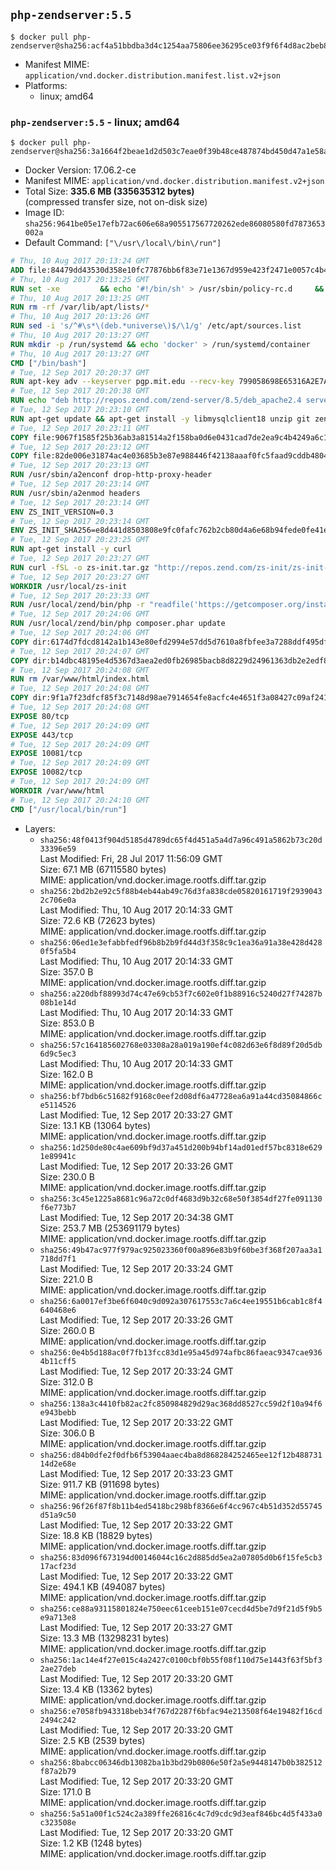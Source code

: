 ## `php-zendserver:5.5`

```console
$ docker pull php-zendserver@sha256:acf4a51bbdba3d4c1254aa75806ee36295ce03f9f6f4d8ac2beb87ca8abea38b
```

-	Manifest MIME: `application/vnd.docker.distribution.manifest.list.v2+json`
-	Platforms:
	-	linux; amd64

### `php-zendserver:5.5` - linux; amd64

```console
$ docker pull php-zendserver@sha256:3a1664f2beae1d2d503c7eae0f39b48ce487874bd450d47a1e58ac20e7e9895b
```

-	Docker Version: 17.06.2-ce
-	Manifest MIME: `application/vnd.docker.distribution.manifest.v2+json`
-	Total Size: **335.6 MB (335635312 bytes)**  
	(compressed transfer size, not on-disk size)
-	Image ID: `sha256:9641be05e17efb72ac606e68a905517567720262ede86080580fd7873653002a`
-	Default Command: `["\/usr\/local\/bin\/run"]`

```dockerfile
# Thu, 10 Aug 2017 20:13:24 GMT
ADD file:84479dd43530d358e10fc77876bb6f83e71e1367d959e423f2471e0057c4b424 in / 
# Thu, 10 Aug 2017 20:13:25 GMT
RUN set -xe 		&& echo '#!/bin/sh' > /usr/sbin/policy-rc.d 	&& echo 'exit 101' >> /usr/sbin/policy-rc.d 	&& chmod +x /usr/sbin/policy-rc.d 		&& dpkg-divert --local --rename --add /sbin/initctl 	&& cp -a /usr/sbin/policy-rc.d /sbin/initctl 	&& sed -i 's/^exit.*/exit 0/' /sbin/initctl 		&& echo 'force-unsafe-io' > /etc/dpkg/dpkg.cfg.d/docker-apt-speedup 		&& echo 'DPkg::Post-Invoke { "rm -f /var/cache/apt/archives/*.deb /var/cache/apt/archives/partial/*.deb /var/cache/apt/*.bin || true"; };' > /etc/apt/apt.conf.d/docker-clean 	&& echo 'APT::Update::Post-Invoke { "rm -f /var/cache/apt/archives/*.deb /var/cache/apt/archives/partial/*.deb /var/cache/apt/*.bin || true"; };' >> /etc/apt/apt.conf.d/docker-clean 	&& echo 'Dir::Cache::pkgcache ""; Dir::Cache::srcpkgcache "";' >> /etc/apt/apt.conf.d/docker-clean 		&& echo 'Acquire::Languages "none";' > /etc/apt/apt.conf.d/docker-no-languages 		&& echo 'Acquire::GzipIndexes "true"; Acquire::CompressionTypes::Order:: "gz";' > /etc/apt/apt.conf.d/docker-gzip-indexes 		&& echo 'Apt::AutoRemove::SuggestsImportant "false";' > /etc/apt/apt.conf.d/docker-autoremove-suggests
# Thu, 10 Aug 2017 20:13:25 GMT
RUN rm -rf /var/lib/apt/lists/*
# Thu, 10 Aug 2017 20:13:26 GMT
RUN sed -i 's/^#\s*\(deb.*universe\)$/\1/g' /etc/apt/sources.list
# Thu, 10 Aug 2017 20:13:27 GMT
RUN mkdir -p /run/systemd && echo 'docker' > /run/systemd/container
# Thu, 10 Aug 2017 20:13:27 GMT
CMD ["/bin/bash"]
# Tue, 12 Sep 2017 20:20:37 GMT
RUN apt-key adv --keyserver pgp.mit.edu --recv-key 799058698E65316A2E7A4FF42EAE1437F7D2C623
# Tue, 12 Sep 2017 20:20:38 GMT
RUN echo "deb http://repos.zend.com/zend-server/8.5/deb_apache2.4 server non-free" >> /etc/apt/sources.list.d/zend-server.list
# Tue, 12 Sep 2017 20:23:10 GMT
RUN apt-get update && apt-get install -y libmysqlclient18 unzip git zend-server-php-5.5 && /usr/local/zend/bin/zendctl.sh stop
# Tue, 12 Sep 2017 20:23:11 GMT
COPY file:9067f1585f25b36ab3a81514a2f158ba0d6e0431cad7de2ea9c4b4249a6c134f in /etc/ 
# Tue, 12 Sep 2017 20:23:12 GMT
COPY file:82de006e31874ac4e03685b3e87e988446f42138aaaf0fc5faad9cddb48040ba in /etc/apache2/conf-available 
# Tue, 12 Sep 2017 20:23:13 GMT
RUN /usr/sbin/a2enconf drop-http-proxy-header
# Tue, 12 Sep 2017 20:23:14 GMT
RUN /usr/sbin/a2enmod headers
# Tue, 12 Sep 2017 20:23:14 GMT
ENV ZS_INIT_VERSION=0.3
# Tue, 12 Sep 2017 20:23:14 GMT
ENV ZS_INIT_SHA256=e8d441d8503808e9fc0fafc762b2cb80d4a6e68b94fede0fe41efdeac10800cb
# Tue, 12 Sep 2017 20:23:25 GMT
RUN apt-get install -y curl
# Tue, 12 Sep 2017 20:23:27 GMT
RUN curl -fSL -o zs-init.tar.gz "http://repos.zend.com/zs-init/zs-init-docker-${ZS_INIT_VERSION}.tar.gz"     && echo "${ZS_INIT_SHA256} *zs-init.tar.gz" | sha256sum -c -     && mkdir /usr/local/zs-init     && tar xzf zs-init.tar.gz --strip-components=1 -C /usr/local/zs-init     && rm zs-init.tar.gz
# Tue, 12 Sep 2017 20:23:27 GMT
WORKDIR /usr/local/zs-init
# Tue, 12 Sep 2017 20:23:33 GMT
RUN /usr/local/zend/bin/php -r "readfile('https://getcomposer.org/installer');" | /usr/local/zend/bin/php
# Tue, 12 Sep 2017 20:24:06 GMT
RUN /usr/local/zend/bin/php composer.phar update
# Tue, 12 Sep 2017 20:24:06 GMT
COPY dir:6174d7fdcd8142a1b143e80efd2994e57dd5d7610a8fbfee3a7288ddf495dfdf in /usr/local/bin 
# Tue, 12 Sep 2017 20:24:07 GMT
COPY dir:b14dbc48195e4d5367d3aea2ed0fb26985bacb8d8229d24961363db2e2edf8f0 in /usr/local/zend/var/plugins/ 
# Tue, 12 Sep 2017 20:24:08 GMT
RUN rm /var/www/html/index.html
# Tue, 12 Sep 2017 20:24:08 GMT
COPY dir:9f1a7f23dfcf85f3c7148d98ae7914654fe8acfc4e4651f3a08427c09af24198 in /var/www/html 
# Tue, 12 Sep 2017 20:24:08 GMT
EXPOSE 80/tcp
# Tue, 12 Sep 2017 20:24:09 GMT
EXPOSE 443/tcp
# Tue, 12 Sep 2017 20:24:09 GMT
EXPOSE 10081/tcp
# Tue, 12 Sep 2017 20:24:09 GMT
EXPOSE 10082/tcp
# Tue, 12 Sep 2017 20:24:09 GMT
WORKDIR /var/www/html
# Tue, 12 Sep 2017 20:24:10 GMT
CMD ["/usr/local/bin/run"]
```

-	Layers:
	-	`sha256:48f0413f904d5185d4789dc65f4d451a5a4d7a96c491a5862b73c20d33396e59`  
		Last Modified: Fri, 28 Jul 2017 11:56:09 GMT  
		Size: 67.1 MB (67115580 bytes)  
		MIME: application/vnd.docker.image.rootfs.diff.tar.gzip
	-	`sha256:2bd2b2e92c5f88b4eb44ab49c76d3fa838cde05820161719f29390432c706e0a`  
		Last Modified: Thu, 10 Aug 2017 20:14:33 GMT  
		Size: 72.6 KB (72623 bytes)  
		MIME: application/vnd.docker.image.rootfs.diff.tar.gzip
	-	`sha256:06ed1e3efabbfedf96b8b2b9fd44d3f358c9c1ea36a91a38e428d4280f5fa5b4`  
		Last Modified: Thu, 10 Aug 2017 20:14:33 GMT  
		Size: 357.0 B  
		MIME: application/vnd.docker.image.rootfs.diff.tar.gzip
	-	`sha256:a220dbf88993d74c47e69cb53f7c602e0f1b88916c5240d27f74287b08b1e14d`  
		Last Modified: Thu, 10 Aug 2017 20:14:33 GMT  
		Size: 853.0 B  
		MIME: application/vnd.docker.image.rootfs.diff.tar.gzip
	-	`sha256:57c164185602768e03308a28a019a190ef4c082d63e6f8d89f20d5db6d9c5ec3`  
		Last Modified: Thu, 10 Aug 2017 20:14:33 GMT  
		Size: 162.0 B  
		MIME: application/vnd.docker.image.rootfs.diff.tar.gzip
	-	`sha256:bf7bdb6c51682f9168c0eef2d08df6a47728ea6a91a44cd35084866ce5114526`  
		Last Modified: Tue, 12 Sep 2017 20:33:27 GMT  
		Size: 13.1 KB (13064 bytes)  
		MIME: application/vnd.docker.image.rootfs.diff.tar.gzip
	-	`sha256:1d250de80c4ae609bf9d37a451d200b94bf14ad01edf57bc8318e6291e89941c`  
		Last Modified: Tue, 12 Sep 2017 20:33:26 GMT  
		Size: 230.0 B  
		MIME: application/vnd.docker.image.rootfs.diff.tar.gzip
	-	`sha256:3c45e1225a8681c96a72c0df4683d9b32c68e50f3854df27fe091130f6e773b7`  
		Last Modified: Tue, 12 Sep 2017 20:34:38 GMT  
		Size: 253.7 MB (253691179 bytes)  
		MIME: application/vnd.docker.image.rootfs.diff.tar.gzip
	-	`sha256:49b47ac977f979ac925023360f00a896e83b9f60be3f368f207aa3a1718dd7f1`  
		Last Modified: Tue, 12 Sep 2017 20:33:24 GMT  
		Size: 221.0 B  
		MIME: application/vnd.docker.image.rootfs.diff.tar.gzip
	-	`sha256:6a0017ef3be6f6040c9d092a307617553c7a6c4ee19551b6cab1c8f4640468e6`  
		Last Modified: Tue, 12 Sep 2017 20:33:26 GMT  
		Size: 260.0 B  
		MIME: application/vnd.docker.image.rootfs.diff.tar.gzip
	-	`sha256:0e4b5d188ac0f7fb13fcc83d1e95a45d974afbc86faeac9347cae9364b11cff5`  
		Last Modified: Tue, 12 Sep 2017 20:33:24 GMT  
		Size: 312.0 B  
		MIME: application/vnd.docker.image.rootfs.diff.tar.gzip
	-	`sha256:138a3c4410fb82ac2fc850984829d29ac368dd8527cc59d2f10a94f6e943bebb`  
		Last Modified: Tue, 12 Sep 2017 20:33:22 GMT  
		Size: 306.0 B  
		MIME: application/vnd.docker.image.rootfs.diff.tar.gzip
	-	`sha256:d84b0dfe2f0dfb6f53904aaec4ba8d868284252465ee12f12b48873114d2e68e`  
		Last Modified: Tue, 12 Sep 2017 20:33:23 GMT  
		Size: 911.7 KB (911698 bytes)  
		MIME: application/vnd.docker.image.rootfs.diff.tar.gzip
	-	`sha256:96f26f87f8b11b4ed5418bc298bf8366e6f4cc967c4b51d352d55745d51a9c50`  
		Last Modified: Tue, 12 Sep 2017 20:33:22 GMT  
		Size: 18.8 KB (18829 bytes)  
		MIME: application/vnd.docker.image.rootfs.diff.tar.gzip
	-	`sha256:83d096f673194d00146044c16c2d885dd5ea2a07805d0b6f15fe5cb317acf23d`  
		Last Modified: Tue, 12 Sep 2017 20:33:22 GMT  
		Size: 494.1 KB (494087 bytes)  
		MIME: application/vnd.docker.image.rootfs.diff.tar.gzip
	-	`sha256:ce88a93115801824e750eec61ceeb151e07cecd4d5be7d9f21d5f9b5e9a713e8`  
		Last Modified: Tue, 12 Sep 2017 20:33:27 GMT  
		Size: 13.3 MB (13298231 bytes)  
		MIME: application/vnd.docker.image.rootfs.diff.tar.gzip
	-	`sha256:1ac14e4f27e015c4a2427c0100cbf0b55f08f110d75e1443f63f5bf32ae27deb`  
		Last Modified: Tue, 12 Sep 2017 20:33:20 GMT  
		Size: 13.4 KB (13362 bytes)  
		MIME: application/vnd.docker.image.rootfs.diff.tar.gzip
	-	`sha256:e7058fb943318beb34f767d2287f6bfac94e213508f64e19482f16cd2494c242`  
		Last Modified: Tue, 12 Sep 2017 20:33:20 GMT  
		Size: 2.5 KB (2539 bytes)  
		MIME: application/vnd.docker.image.rootfs.diff.tar.gzip
	-	`sha256:8babcc06346db13082ba1b3bd29b0806e50f2a5e9448147b0b382512f87a2b79`  
		Last Modified: Tue, 12 Sep 2017 20:33:20 GMT  
		Size: 171.0 B  
		MIME: application/vnd.docker.image.rootfs.diff.tar.gzip
	-	`sha256:5a51a00f1c524c2a389ffe26816c4c7d9cdc9d3eaf846bc4d5f433a0c323508e`  
		Last Modified: Tue, 12 Sep 2017 20:33:20 GMT  
		Size: 1.2 KB (1248 bytes)  
		MIME: application/vnd.docker.image.rootfs.diff.tar.gzip
